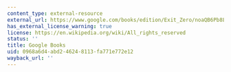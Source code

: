 ```yaml
---
content_type: external-resource
external_url: https://www.google.com/books/edition/Exit_Zero/noaQB6Pb8LAC?hl=en&gbpv=1
has_external_license_warning: true
license: https://en.wikipedia.org/wiki/All_rights_reserved
status: ''
title: Google Books
uid: 0968a6d4-abd2-4624-8113-fa771e772e12
wayback_url: ''
---
```

